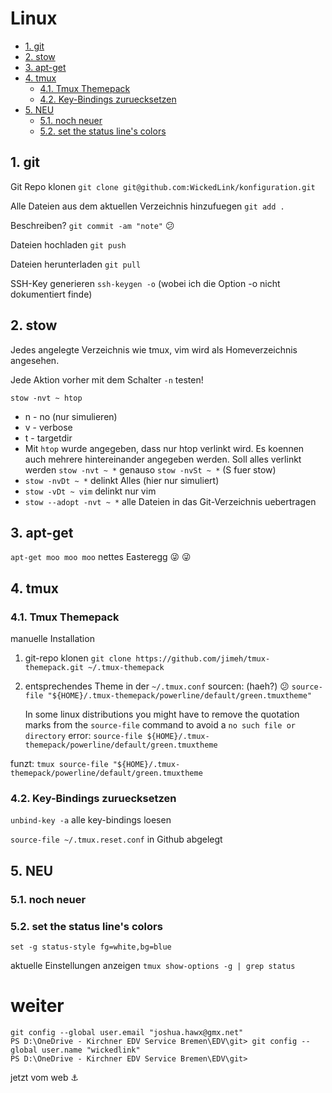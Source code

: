 # Linux 
<!-- TOC -->
- [1. git](#1-git)
- [2. stow](#2-stow)
- [3. apt-get](#3-apt-get)
- [4. tmux](#4-tmux)
    - [4.1. Tmux Themepack](#41-tmux-themepack)
    - [4.2. Key-Bindings zuruecksetzen](#42-key-bindings-zuruecksetzen)
- [5. NEU](#5-neu)
    - [5.1. noch neuer](#51-noch-neuer)
    - [5.2. set the status line's colors](#52-set-the-status-lines-colors)
<!-- /TOC -->

## 1. git
Git Repo klonen `git clone git@github.com:WickedLink/konfiguration.git`

Alle Dateien aus dem aktuellen Verzeichnis hinzufuegen `git add .`

Beschreiben? `git commit -am "note"` :confused:

Dateien hochladen `git push`

Dateien herunterladen `git pull`

SSH-Key generieren `ssh-keygen -o` (wobei ich die Option -o nicht dokumentiert finde)

## 2. stow
Jedes angelegte Verzeichnis wie tmux, vim wird als Homeverzeichnis angesehen.

Jede Aktion vorher mit dem Schalter `-n` testen!

`stow -nvt ~ htop`
- n - no (nur simulieren)
- v - verbose
- t - targetdir
- Mit `htop` wurde angegeben, dass nur htop verlinkt wird. Es koennen auch mehrere hintereinander angegeben werden. Soll alles verlinkt werden `stow -nvt ~ *` genauso `stow -nvSt ~ *` (S fuer stow)
- `stow -nvDt ~ *` delinkt Alles (hier nur simuliert)
- `stow -vDt ~ vim` delinkt nur vim
- `stow --adopt -nvt ~ *` alle Dateien in das Git-Verzeichnis uebertragen

## 3. apt-get
`apt-get moo moo moo` nettes Easteregg 😜 :stuck_out_tongue_winking_eye:

## 4. tmux
### 4.1. Tmux Themepack
manuelle Installation
1. git-repo klonen `git clone https://github.com/jimeh/tmux-themepack.git ~/.tmux-themepack`
2. entsprechendes Theme in der `~/.tmux.conf` sourcen: (haeh?) :confused: `source-file "${HOME}/.tmux-themepack/powerline/default/green.tmuxtheme"`

    In some linux distributions you might have to remove the quotation marks
    from the `source-file` command to avoid a `no such file or directory` error: `source-file ${HOME}/.tmux-themepack/powerline/default/green.tmuxtheme`

funzt: `tmux source-file "${HOME}/.tmux-themepack/powerline/default/green.tmuxtheme`

### 4.2. Key-Bindings zuruecksetzen

`unbind-key -a` alle key-bindings loesen

`source-file ~/.tmux.reset.conf` in Github abgelegt

## 5. NEU
### 5.1. noch neuer
### 5.2. set the status line's colors
`set -g status-style fg=white,bg=blue`

aktuelle Einstellungen anzeigen `tmux show-options -g | grep status`

weiter
=======
```
git config --global user.email "joshua.hawx@gmx.net"
PS D:\OneDrive - Kirchner EDV Service Bremen\EDV\git> git config --global user.name "wickedlink"
PS D:\OneDrive - Kirchner EDV Service Bremen\EDV\git>
```

jetzt vom web :anchor:


